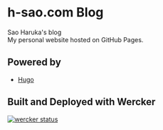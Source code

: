 # h-sao.com Blog
Sao Haruka's blog  
My personal website hosted on GitHub Pages.

## Powered by

- [Hugo](//gohugo.io/)

## Built and Deployed with Wercker

[![wercker status](https://app.wercker.com/status/fa76cf0c30d8afa98f7052415e4f54a6/m/master "wercker status")](https://app.wercker.com/project/byKey/fa76cf0c30d8afa98f7052415e4f54a6)
